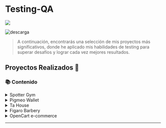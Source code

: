 <h1 align="left">Testing-QA</h3>

<p align="left">
  <a href="https://skillicons.dev">
    <img src="https://skillicons.dev/icons?i=html,js,css,mysql,react,vscode,figma,docker,github,gherkin,ts,nodejs,notion,postman,vscode" />
  </a>
</p>

![descarga](https://user-images.githubusercontent.com/86979361/187540414-5f58deaa-2201-456a-b358-d3d37be24dfb.jpg)

> <p>A continuación, encontrarás una selección de mis proyectos más significativos, donde he aplicado mis habilidades de testing para superar desafíos y lograr cada vez mejores resultados.</p>

## Proyectos Realizados 📒

### 📚 Contenido

<details><summary>Spotter Gym</summary>
<p align="left">

- [Deploy version Mobile | Spotter Gym](https://s13-07-n-node-react-git-front-end-merge-spotterapp.vercel.app/acceso)
- [Tests Suite](https://docs.google.com/spreadsheets/d/1r32jKngM6Jw_gcJPxGlLL5ZANTZZQ5qWdl6VkUtg6ek/edit?usp=sharing)
- [Test plan en Repositorio del proyecto](https://github.com/No-Country/s13-07-n-node-react/tree/main/testing)

> Desarrollamos una aplicación dentro de la comunidad no-country, empleando metodologías ágiles y adoptando la metodología Scrum. Mi papel dentro del equipo S13-07-N-Node-React fue el de Tester QA. El proyecto se enfoca en crear una aplicación para la gestión de gimnasios, que ofrece tres perfiles de usuarios distintos: Cliente, Entrenador y Dueño. Cada perfil cuenta con un dashboard personalizado y funcionalidades específicas, adaptadas a las necesidades de cada tipo de usuario dentro del sistema.
> Actualmente cuenta con 1 versión prototipo.

</details>

<details><summary>Pigmeo Wallet</summary>
<p align="left">

- [Deploy version Mobile | pigmeo-app.netlify.app](https://pigmeo-app.netlify.app/)
- [Testing Docs](https://docs.google.com/spreadsheets/d/1-Ge_utFt7pmLCH6jQiVcPtutyufL6ym18Rn6FHfFios/edit#gid=549048910)
- [GitHub Action](https://github.com/No-Country/s8-14-t-mern/actions)
- [Repositorio del proyecto](https://github.com/No-Country/s8-14-t-mern)

> App Desarrollada en la comunidad no-country trabajando con equipos agiles y metodologías scrum. Mi rol en el team s8-14-t-mern fue el de Tester Qa. El proyecto realizado es sobre una billetera virtual para realizar transferencias de dinero entre cuentas y recargas de tarjetas virtuales de distintas compañías como Personal, Claro, Sube.
> Actualmente cuenta con 1 version prototipo.

</details>

<details><summary>Ta House</summary>
<p align="left">

- [Deploy version Mobile]()
- [Testing Docs](https://docs.google.com/document/d/1dUFPsR8bqabMhBHuJoDZJEjY0QTFLXMIijpkcEeTWhU/edit)
- [HTML Report](https://tahouse-casa.github.io/tahouse-testing/docs/downloads/inicio.html)
- [GitHub Action](https://github.com/tahouse-casa/tahouse-testing/actions)
- [Diseño en Figma](https://www.figma.com/file/4kdfz5xOv0xe6VTIXFJmhT/TaHouse---Proyecto-Inmobiliario-1?node-id=1517%3A19288&t=5agVYS2iIg3MqEon-1)
- [Backlog en Trello](https://trello.com/b/UwFdep98/idea-5)
- [Repositorio del Proyecto](https://github.com/tahouse-casa)

> Es un proyecto web que corresponde a la Idea 5 de la plataforma iDForIdeas y consta en el desarrollo de una Inmobiliaria en donde se puede vender, comprar y alquilar cualquier propiedad. Mis Roles dentro del proyecto son el de PO y Tester, junto con el equipo trabajamos con la metodoliga Scrum.

</details>

<details><summary>Figaro Barbery</summary>
<p align="left">

- [Testing Docs](https://docs.google.com/document/d/14fFwkLiMYYjrQySJ5P38QwySV3kIlFLiNcXz93yc4lk/edit)
- [Github Action](https://github.com/MaxiBarbo/Barbery-App/actions)
- [Diseño en Figma](https://www.figma.com/file/y2FdStiQaM8LIcS0HzgQzE/Figaro?node-id=0-1&t=CvzvX21fUPUwBZUh-0)
- [Backlog en Trello](https://trello.com/w/nocountryc101/home)
- [Repositorio del Proyecto](https://github.com/No-Country/c10-34-t-mern.git)

> Es un proyecto libre realizado con la comunidad No-Country, la app web permite la gestion de turnos y obtencion de productos de la barberia, donde se trabajo con un equipo auto-organizado con metodologia scrum

</details>

<details><summary>OpenCart e-commerce</summary>
<p align="left">

- [App Web](https://demo.opencart.com/index.php?route=common/home&language=en-gb)
- [Google Docs](https://docs.google.com/document/d/1wHuhAc_iFKuRAs7inDK3Yd8zvfQRqdvXMmIfyyX36bo/edit)

> Testing realizado con fines prácticos y mejora en la búsqueda de bugs y/o defectos en apps web, donde fue expuesto como entrega para un proyecto final de un curso de Testing QA realizado en CoderHouse

</details>

---
